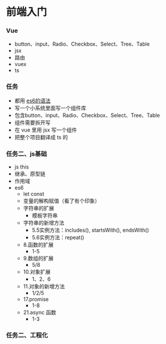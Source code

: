 # 前端入门


### Vue
- button、input、Radio、Checkbox、Select、Tree、Table
- jsx
- 路由
- vuex
- ts

### 任务
- 都用 [es6的语法](https://es6.ruanyifeng.com/#docs/let)
- 写一个小系统里面写一个组件库
- 包含button、input、Radio、Checkbox、Select、Tree、Table
- 组件需要拆开写
- 在 vue 里用 jsx 写一个组件
- 把整个项目翻译成 ts 的

### 任务二、js基础
- js this
- 继承、原型链
- 作用域
- es6
  - let const
  - 变量的解构赋值（看了有个印象）
  - 字符串的扩展
    - 模板字符串 
  - 字符串的新增方法
    - 5.5实例方法：includes(), startsWith(), endsWith()
    - 5.6实例方法：repeat()
  - 8.函数的扩展
    - 1-5
  - 9.数组的扩展
    - 5/8
  - 10.对象扩展
    - 1、2、6
  - 11.对象的新增方法
    - 1/2/5
  - 17.promise
    - 1-8
  - 21.async 函数
    - 1-3
### 任务二、工程化

